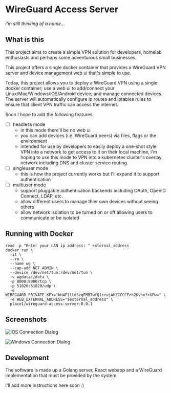 # WireGuard Access Server

_i'm still thinking of a name..._

## What is this

This project aims to create a simple VPN solution for developers,
homelab enthusiasts and perhaps some adventurous small businesses.

This project offers a single docker container that provides a WireGuard
VPN server and device management web ui that's simple to use.

Today, this project allows you to deploy a WireGuard VPN using a single
docker container; use a web ui to add/connect your Linux/Mac/Windows/iOS/Android
device; and manage connected devices. The server will automatically
configure ip routes and iptables rules to ensure that client VPN traffic
can access the internet.

Soon I hope to add the following features

- [ ] headless mode
  * in this mode there'll be no web ui
  * you can add devices (i.e. WireGuard peers) via files, flags or the environment
  * intended for use by developers to easily deploy a one-shot style
    VPN into a network to get access to it on their local machine,
    i'm hoping to use this mode to VPN into a kubernetes cluster's
    overlay network including DNS and cluster service routing.
- [ ] singleuser mode
  * this is how the project currently works but I'll expand it to support authentication
- [ ] multiuser mode
  * support pluggable authentication backends including OAuth, OpenID Connect, LDAP, etc.
  * allow different users to manage thier own devices without seeing others
  * allow network isolation to be turned on or off allowing users to communicate or be isolated

## Running with Docker

```
read -p "Enter your LAN ip address: " external_address
docker run \
  -it \
  --rm \
  --name wg \
  --cap-add NET_ADMIN \
  --device /dev/net/tun:/dev/net/tun \
  -v wgdata:/data \
  -p 8000:8000/tcp \
  -p 51820:51820/udp \
  -e WIREGUARD_PRIVATE_KEY="kH4F1lldSzgEMB7wfQ1ccujAhZCCCCEeh2Kvhxf+XFw=" \
  -e WEB_EXTERNAL_ADDRESS="$external_address" \
  place1/wireguard-access-server:0.0.1
```

## Screenshots

![IOS Connection Dialog](./get-connected-ios.png)

![Windows Connection Dialog](./get-connected.png)

## Development

The software is made up a Golang server, React webapp and a WireGuard
implementation that must be provided by the system.

I'll add more instructions here soon :)
